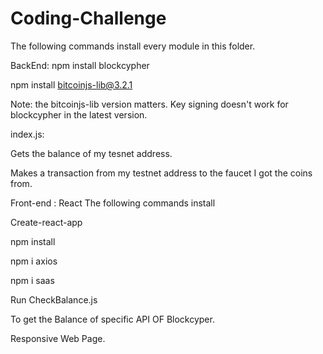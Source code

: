 # Coding-Challenge


The following commands install every module in this folder.

BackEnd:
npm install blockcypher

npm install bitcoinjs-lib@3.2.1

Note: the bitcoinjs-lib version matters. Key signing doesn't work for blockcypher in the latest version.

index.js:

Gets the balance of my tesnet address.

Makes a transaction from my testnet address to the faucet I got the coins from.


Front-end : React
The following commands install 

Create-react-app

npm install

npm i axios

npm i saas

Run CheckBalance.js

To get the Balance of specific API OF Blockcyper.

Responsive Web Page.
